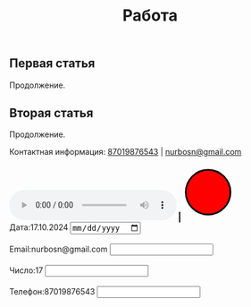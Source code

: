 <!DOCTYPE html>
<html lang="ru">
<head>
    <meta charset="UTF-8">
    <meta name="viewport" content="width=device-width, initial-scale=1.0">
    <title>Простой сайт</title>
</head>
<body>
    <header>
        <h1>Работа </h1>
    </header>
    <section>
        <article>
            <h2>Первая статья</h2>
            <p>Продолжение.</p>
        </article>
        <article>
            <h2>Вторая статья</h2>
            <p>Продолжение.</p>
        </article>
    </section>
    <footer>
        <p>Контактная информация: <a href="tel:87019876543">87019876543</a> | <a href="mailto:nurbosn@gmail.com">nurbosn@gmail.com</a></p>
    </footer>
    <audio controls>
       <li><a href="https://zvukogram.com/zvuk/32028/" target="_blank">Music</a></li>
    </audio>
    <canvas id="myCanvas" width="200" height="100" style="border:1px solid #000000;"></canvas>
    <svg width="100" height="100">
        <circle cx="50" cy="50" r="40" stroke="black" stroke-width="3" fill="red" />
    </svg>
    <form>
        <label for="date">Дата:17.10.2024</label>
        <input type="date" id="date" name="date"><br><br>
        <label for="email">Email:nurbosn@gmail.com</label>
        <input type="email" id="email" name="email"><br><br>
        <label for="number">Число:17</label>
        <input type="number" id="number" name="number"><br><br>
        <label for="tel">Телефон:87019876543</label>
        <input type="tel" id="tel" name="tel"><br><br>
      </form>
</body>
</html>
